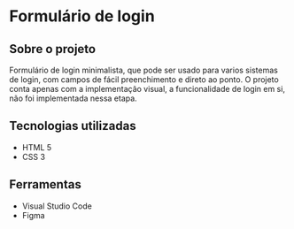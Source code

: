 # Formulário de login

## Sobre o projeto
Formulário de login minimalista, que pode ser usado para varios sistemas de login, com campos de fácil preenchimento e direto ao ponto. O projeto conta apenas com a implementação visual, a funcionalidade de login em si, não foi implementada nessa etapa.

## Tecnologias utilizadas
- HTML 5
- CSS 3

## Ferramentas
- Visual Studio Code
- Figma
